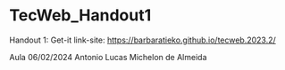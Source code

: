 # TecWeb_Handout1

Handout 1: Get-it
link-site: https://barbaratieko.github.io/tecweb.2023.2/

Aula 06/02/2024
Antonio Lucas Michelon de Almeida
